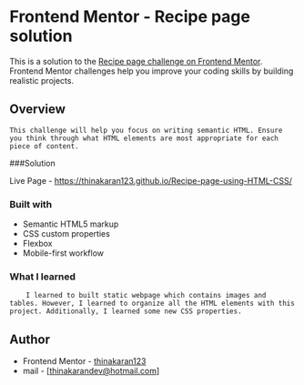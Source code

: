 # Frontend Mentor - Recipe page solution

This is a solution to the [Recipe page challenge on Frontend Mentor](https://www.frontendmentor.io/challenges/recipe-page-KiTsR8QQKm). Frontend Mentor challenges help you improve your coding skills by building realistic projects. 

## Overview
    This challenge will help you focus on writing semantic HTML. Ensure you think through what HTML elements are most appropriate for each piece of content.

###Solution

Live Page - https://thinakaran123.github.io/Recipe-page-using-HTML-CSS/

### Built with

- Semantic HTML5 markup
- CSS custom properties
- Flexbox
- Mobile-first workflow

### What I learned
        I learned to built static webpage which contains images and tables. However, I learned to organize all the HTML elements with this project. Additionally, I learned some new CSS properties.

## Author

- Frontend Mentor - [thinakaran123](https://www.frontendmentor.io/profile/thinakaran123)
- mail - [thinakarandev@hotmail.com]
